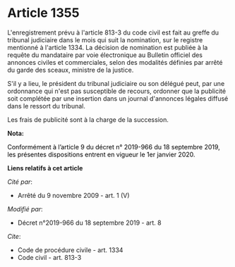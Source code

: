 # Article 1355

L'enregistrement prévu à l'article 813-3 du code civil est fait au greffe du tribunal judiciaire dans le mois qui suit la
nomination, sur le registre mentionné à l'article 1334. La décision de nomination est publiée à la requête du mandataire par
voie électronique au Bulletin officiel des annonces civiles et commerciales, selon des modalités définies par arrêté du garde
des sceaux, ministre de la justice.

S'il y a lieu, le président du tribunal judiciaire ou son délégué peut, par une ordonnance qui n'est pas susceptible de
recours, ordonner que la publicité soit complétée par une insertion dans un journal d'annonces légales diffusé dans le
ressort du tribunal.

Les frais de publicité sont à la charge de la succession.

**Nota:**

<font color="black">Conformément à l’article 9 du décret n° 2019-966 du 18 septembre 2019, les présentes dispositions entrent
en vigueur le 1er janvier 2020.</font>

**Liens relatifs à cet article**

_Cité par_:

  - Arrêté du 9 novembre 2009 - art. 1 (V)

_Modifié par_:

  - Décret n°2019-966 du 18 septembre 2019 - art. 8

_Cite_:

  - Code de procédure civile - art. 1334
  - Code civil - art. 813-3
